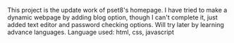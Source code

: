 This project is the update work of pset8's homepage. I have tried to make a dynamic webpage by adding blog
option, though I can't complete it, just added text editor and password checking options. Will try later by learning
advance languages.
Language used: html, css, javascript
